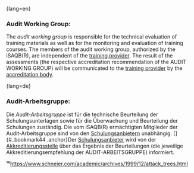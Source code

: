 {lang=en}
### Audit Working Group: 
The *audit working group* is responsible for the technical evaluation of training materials as well as for the monitoring and evaluation of training courses. 
The members of the audit working group, authorized by the iSAQB(R), are independent of the [training provider](#term-training-provider). 
The result of the assessments (the respective accreditation recommendation of the AUDIT WORKING GROUP) will be communicated to the [training provider](#term-training-provider) by the [accreditation body](#term-accreditation-body).
 


{lang=de}
### Audit-Arbeitsgruppe:

Die *Audit-Arbeitsgruppe* ist für die technische Beurteilung der
Schulungsunterlagen sowie für die Überwachung und Beurteilung der
Schulungen zuständig. Die vom iSAQB(R) ermächtigten Mitglieder der
Audit-Arbeitsgruppe sind von den [Schulungsanbietern](#_bookmark206)
unabhängig. []{#_bookmark44 .anchor}Der
[Schulungsanbieter](#_bookmark206) wird von der
[Akkreditierungsstelle](#_bookmark20) über das Ergebnis der
Beurteilungen (die jeweilige Akkreditierungsempfehlung der
AUDIT-ARBEITSGRUPPE) informiert.

¹⁶<https://www.schneier.com/academic/archives/1999/12/attack_trees.html>
